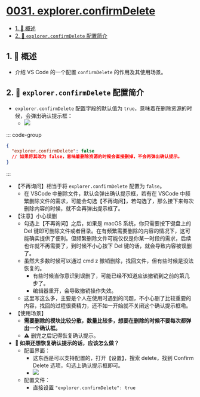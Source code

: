 # [0031. explorer.confirmDelete](https://github.com/tnotesjs/TNotes.vscode/tree/main/notes/0031.%20explorer.confirmDelete)

<!-- region:toc -->

- [1. 📝 概述](#1--概述)
- [2. 📒 `explorer.confirmDelete` 配置简介](#2--explorerconfirmdelete-配置简介)

<!-- endregion:toc -->

## 1. 📝 概述

- 介绍 VS Code 的一个配置 `confirmDelete` 的作用及其使用场景。

## 2. 📒 `explorer.confirmDelete` 配置简介

- `explorer.confirmDelete` 配置字段的默认值为 `true`，意味着在删除资源的时候，会弹出确认提示框：
  - ![](https://cdn.jsdelivr.net/gh/tnotesjs/imgs@main/2024-10-27-22-31-09.png)

::: code-group

```json [.vscode/settings.json]
{
  "explorer.confirmDelete": false
  // 如果将其改为 false，意味着删除资源的时候会直接删掉，不会再弹出确认提示。
}
```

:::

- 【不再询问】相当于将 `explorer.confirmDelete` 配置为 `false`。
  - 在 VSCode 中删除文件，默认会弹出确认提示框，若有在 VSCode 中频繁删除文件的需求，可能会勾选【不再询问】，若勾选了，那么接下来每次删除内容的时候，就不会再弹出提示框了。
- 【注意】小心误删
  - 勾选上【不再询问】之后，如果是 macOS 系统，你只需要按下键盘上的 Del 键即可删除文件或者目录。在有频繁需要删除的内容的情况下，这可能确实提供了便利。但频繁删除文件可能仅仅是你某一时段的需求，后续也许就不再需要了，到时候不小心按下 Del 键的话，就会导致内容被误删了。
  - 虽然大多数时候可以通过 cmd z 撤销删除，找回文件，但有些时候是没法恢复的。
    - 有些时候当你意识到误删了，可能已经不知道应该撤销到之前的第几步了。
    - 编辑器重开，会导致撤销操作失效。
  - 这里写这么多，主要是个人在使用时遇到的问题，不小心删了比较重要的内容，找回的过程很费精力，还不如一开始就不关闭这个确认提示框嘞。
- 【使用场景】
  - **需要删除的模块比较分散，数量比较多，想要在删除的时候不要每次都弹出一个确认框。**
  - ⚠️ 删完之后记得恢复确认提示。
- **🤔 如果还想恢复确认提示的话，应该怎么做？**
  - 配置界面：
    - 这东西是可以支持配置的，打开【设置】，搜索 delete，找到 Confirm Delete 选项，勾选上确认提示框即可。
    - ![](https://cdn.jsdelivr.net/gh/tnotesjs/imgs@main/2024-10-27-22-31-12.png)
  - 配置文件：
    - 直接设置 `"explorer.confirmDelete": true`
